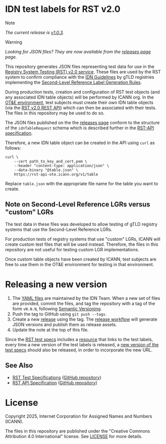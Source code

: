 # IDN test labels for RST v2.0

> [!NOTE]
> *The current release is
> [v1.0.3](https://github.com/icann/rst-idn-test-labels/releases/tag/v1.0.3).*

> [!WARNING]
> *Looking for JSON files? They are now available from the
> [releases page](https://github.com/icann/rst-idn-test-labels/releases) page.*

This repository generates JSON files representing test data for use in
the [Registry System Testing (RST) v2.0
service](https://www.icann.org/resources/registry-system-testing-v2.0). These
files are used by the RST system to confirm compliance with the [IDN
Guidelines](https://www.icann.org/resources/pages/implementation-guidelines-2012-02-25-en)
by gTLD registries implementing the [Second-Level Reference Label Generation
Rules](https://www.icann.org/resources/pages/second-level-lgr-2015-06-21-en).

During production tests, creation and configuration of RST test objects (and
any associated IDN table objects) will be performed by ICANN org. In the [OT&E
environment](https://www.icann.org/resources/registry-system-testing-v2.0/#ote-environment),
test subjects must create their own IDN table objects (via the [RST v2.0 REST
API](https://icann.github.io/rst-api-spec/)) which can then be associated with
their tests. The files in this repository may be used to do so.

The JSON files published on the the [releases
page](https://github.com/icann/rst-idn-test-labels/releases) conform
to the structure of the `idnTableRequest` schema which is described further in
the [RST-API
specification](https://icann.github.io/rst-api-spec/rst-api-spec.html).

Therefore, a new IDN table object can be created in the API using `curl` as
follows:

```
curl \
    --cert path_to_key_and_cert.pem \
    --header "content-type: application/json" \
    --data-binary "@table.json" \
    https://rst-api-ote.icann.org/v1/table
```

Replace `table.json` with the appropriate file name for the table you want
to create.

## Note on Second-Level Reference LGRs versus "custom" LGRs

The test data in these files was developed to allow testing of gTLD registry
systems that use the Second-Level Reference LGRs.

For production tests of registry systems that use "custom" LGRs, ICANN will
create custom test files that will be used instead. Therefore, the files in this
repository are not useful for testing custom LGR implementations.

Once custom table objects have been created by ICANN, test subjects are free to
use them in the OT&E environment for testing in that environment.

# Releasing a new version

1. The [YAML files](yaml/) are maintained by the IDN Team. When a new set of
   files are provided, commit the files, and tag the repository with a tag of
   the form `vN.N.N`, following [Semantic Versioning](https://semver.org).
2. Push the tag to GitHub using `git push --tags`.
3. Create a new
   [release](https://github.com/icann/rst-idn-test-labels/releases/new) using
   the tag. The [release workflow](.github/workflows/release.yaml) will generate
   JSON versions and publish them as release assets.
4. Update the note at the top of this file.

Since the [RST test specs](https://github.com/icann/rst-test-specs) includes a
[resource](https://icann.github.io/rst-test-specs/rst-test-specs.html#Resource-idn.testLabelsForOTE)
that links to the test labels, every time a new version of the test labels is
released, a [new version of the test
specs](https://github.com/icann/rst-test-specs?tab=readme-ov-file#releasing-a-new-version)
should also be released, in order to incorporate the new URL.

## See Also

* [RST Test Specifications](https://icann.github.io/rst-test-specs/)
  ([GitHub repository](https://github.com/icann/rst-test-specs))
* [RST API Specification](https://icann.github.io/rst-api-spec)
  ([GitHub repository](https://github.com/icann/rst-api-spec))

# License

Copyright 2025, Internet Corporation for Assigned Names and Numbers (ICANN).

The files in this repository are published under the "Creative Commons
Attribution 4.0 International" license. See [LICENSE](LICENSE) for more details.
